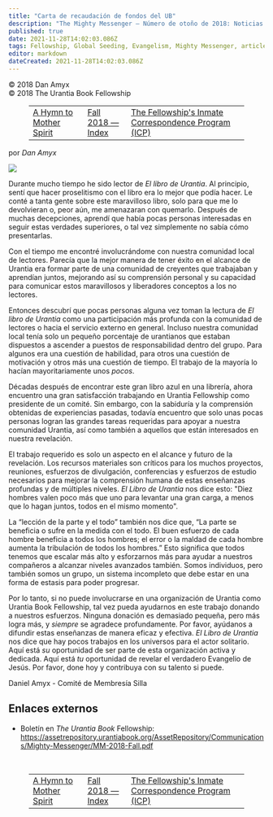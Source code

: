 ```yaml
---
title: "Carta de recaudación de fondos del UB"
description: "The Mighty Messenger — Número de otoño de 2018: Noticias y opiniones para los lectores de El Libro de Urantia"
published: true
date: 2021-11-28T14:02:03.086Z
tags: Fellowship, Global Seeding, Evangelism, Mighty Messenger, article
editor: markdown
dateCreated: 2021-11-28T14:02:03.086Z
---
```


<p class="v-card v-sheet theme--light grey lighten-3 px-2">© 2018 Dan Amyx<br>© 2018 The Urantia Book Fellowship</p>
<figure class="table chapter-navigator">
  <table>
    <tbody>
      <tr>
        <td>
        <a href="/en/article/Derek_Samaras/A_Hymn_to_Mother_Spirit">
          <span class="pr-2">A Hymn to Mother Spirit</span><span class="mdi mdi-arrow-right-drop-circle"></span>
        </a>
        </td>
        <td>
        <a href="/en/index/articles_mighty_messenger#fall-2018-issue">
          <span class="mdi mdi-book-open-variant"></span><span class="pl-2">Fall 2018 — Index</span>
        </a>
        </td>
        <td>
        <a href="/en/article/Michael Hill/The_Fellowships_Inmate_Correspondence">
          <span class="pr-2">The Fellowship's Inmate Correspondence Program (ICP)</span><span class="mdi mdi-arrow-right-drop-circle"></span>
        </a>
        </td>
      </tr>
    </tbody>
  </table>
</figure>

por _Dan Amyx_

<figura id="Figura_1" clase="imagen urantiapedia estilo-imagen-alinear-izquierda">
<img src="/image/article/The_Mighty_Messenger/2018_Fall/Dan_Amyx.jpg">
</figura>

Durante mucho tiempo he sido lector de _El libro de Urantia_. Al principio, sentí que hacer proselitismo con el libro era lo mejor que podía hacer. Le conté a tanta gente sobre este maravilloso libro, solo para que me lo devolvieran o, peor aún, me amenazaran con quemarlo. Después de muchas decepciones, aprendí que había pocas personas interesadas en seguir estas verdades superiores, o tal vez simplemente no sabía cómo presentarlas.

Con el tiempo me encontré involucrándome con nuestra comunidad local de lectores. Parecía que la mejor manera de tener éxito en el alcance de Urantia era formar parte de una comunidad de creyentes que trabajaban y aprendían juntos, mejorando así su comprensión personal y su capacidad para comunicar estos maravillosos y liberadores conceptos a los no lectores.

Entonces descubrí que pocas personas alguna vez toman la lectura de _El libro de Urantia_ como una participación más profunda con la comunidad de lectores o hacia el servicio externo en general. Incluso nuestra comunidad local tenía solo un pequeño porcentaje de urantianos que estaban dispuestos a ascender a puestos de responsabilidad dentro del grupo. Para algunos era una cuestión de habilidad, para otros una cuestión de motivación y otros más una cuestión de tiempo. El trabajo de la mayoría lo hacían mayoritariamente unos _pocos_.

Décadas después de encontrar este gran libro azul en una librería, ahora encuentro una gran satisfacción trabajando en Urantia Fellowship como presidente de un comité. Sin embargo, con la sabiduría y la comprensión obtenidas de experiencias pasadas, todavía encuentro que solo unas pocas personas logran las grandes tareas requeridas para apoyar a nuestra comunidad Urantia, así como también a aquellos que están interesados ​​en nuestra revelación.

El trabajo requerido es solo un aspecto en el alcance y futuro de la revelación. Los recursos materiales son críticos para los muchos proyectos, reuniones, esfuerzos de divulgación, conferencias y esfuerzos de estudio necesarios para mejorar la comprensión humana de estas enseñanzas profundas y de múltiples niveles. _El Libro de Urantia_ nos dice esto: "Diez hombres valen poco más que uno para levantar una gran carga, a menos que lo hagan juntos, todos en el mismo momento".

La “lección de la parte y el todo” también nos dice que, “La parte se beneficia o sufre en la medida con el todo. El buen esfuerzo de cada hombre beneficia a todos los hombres; el error o la maldad de cada hombre aumenta la tribulación de todos los hombres.” Esto significa que todos tenemos que escalar más alto y esforzarnos más para ayudar a nuestros compañeros a alcanzar niveles avanzados también. Somos individuos, pero también somos un grupo, un sistema incompleto que debe estar en una forma de estasis para poder progresar.

Por lo tanto, si no puede involucrarse en una organización de Urantia como Urantia Book Fellowship, tal vez pueda ayudarnos en este trabajo donando a nuestros esfuerzos. Ninguna donación es demasiado pequeña, pero más logra más, y _siempre_ se agradece profundamente. Por favor, ayúdanos a difundir estas enseñanzas de manera eficaz y efectiva. _El Libro de Urantia_ nos dice que hay pocos trabajos en los universos para el actor solitario. Aquí está _su_ oportunidad de ser parte de esta organización activa y dedicada. Aquí está _tu_ oportunidad de revelar el verdadero Evangelio de Jesús. Por favor, done hoy y contribuya con su talento si puede.

Daniel Amyx - Comité de Membresía
Silla

## Enlaces externos

* Boletín en _The Urantia Book_ Fellowship: https://assetrepository.urantiabook.org/AssetRepository/Communications/Mighty-Messenger/MM-2018-Fall.pdf

<br>

<figure class="table chapter-navigator">
  <table>
    <tbody>
      <tr>
        <td>
        <a href="/en/article/Derek_Samaras/A_Hymn_to_Mother_Spirit">
          <span class="pr-2">A Hymn to Mother Spirit</span><span class="mdi mdi-arrow-right-drop-circle"></span>
        </a>
        </td>
        <td>
        <a href="/en/index/articles_mighty_messenger#fall-2018-issue">
          <span class="mdi mdi-book-open-variant"></span><span class="pl-2">Fall 2018 — Index</span>
        </a>
        </td>
        <td>
        <a href="/en/article/Michael Hill/The_Fellowships_Inmate_Correspondence">
          <span class="pr-2">The Fellowship's Inmate Correspondence Program (ICP)</span><span class="mdi mdi-arrow-right-drop-circle"></span>
        </a>
        </td>
      </tr>
    </tbody>
  </table>
</figure>